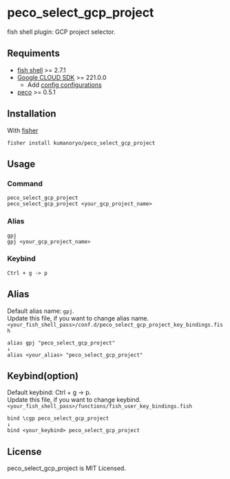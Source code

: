 # peco_select_gcp_project
fish shell plugin: GCP project selector.

## Requiments
- [fish shell](https://fishshell.com/) >= 2.7.1
- [Google CLOUD SDK](https://cloud.google.com/sdk/) >= 221.0.0
    - Add [config configurations](https://cloud.google.com/sdk/gcloud/reference/config/configurations/)
- [peco](https://github.com/peco/peco) >= 0.5.1

## Installation
With [fisher](https://github.com/jorgebucaran/fisher)
```console
fisher install kumanoryo/peco_select_gcp_project
```

## Usage
### Command
```console
peco_select_gcp_project
peco_select_gcp_project <your_gcp_project_name>
```
### Alias
```console
gpj
gpj <your_gcp_project_name>
```
### Keybind
```console
Ctrl + g -> p
```

## Alias
Default alias name: `gpj`.   
Update this file, if you want to change alias name.  
`<your_fish_shell_pass>/conf.d/peco_select_gcp_project_key_bindings.fish`
```fish
alias gpj "peco_select_gcp_project"
↓
alias <your_alias> "peco_select_gcp_project"
```

## Keybind(option)
Default keybind: Ctrl + g -> p.  
Update this file, if you want to change keybind.  
`<your_fish_shell_pass>/functions/fish_user_key_bindings.fish`
```fish
bind \cgp peco_select_gcp_project
↓
bind <your_keybind> peco_select_gcp_project
```

## License
peco_select_gcp_project is MIT Licensed.